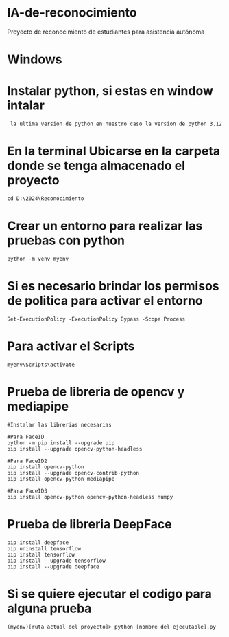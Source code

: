 # IA-de-reconocimiento
Proyecto de reconocimiento de estudiantes para asistencia autónoma

# Windows

# Instalar python, si estas en window intalar 
     la ultima version de python en nuestro caso la version de python 3.12

# En la terminal Ubicarse en la carpeta donde se tenga almacenado el proyecto
    cd D:\2024\Reconocimiento

# Crear un entorno para realizar las pruebas con python
    python -m venv myenv

# Si es necesario brindar los permisos de politica para activar el entorno
    Set-ExecutionPolicy -ExecutionPolicy Bypass -Scope Process

# Para activar el Scripts
    myenv\Scripts\activate

# Prueba de libreria de opencv y mediapipe
    #Instalar las librerias necesarias

    #Para FaceID
    python -m pip install --upgrade pip
    pip install --upgrade opencv-python-headless

    #Para FaceID2
    pip install opencv-python
    pip install --upgrade opencv-contrib-python
    pip install opencv-python mediapipe

    #Para FaceID3
    pip install opencv-python opencv-python-headless numpy
# Prueba de libreria DeepFace
    pip install deepface
    pip uninstall tensorflow
    pip install tensorflow
    pip install --upgrade tensorflow
    pip install --upgrade deepface
# Si se quiere ejecutar el codigo para alguna prueba 
    (myenv)[ruta actual del proyecto]> python [nombre del ejecutable].py